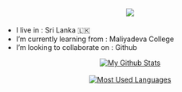 <h1 align="center"><a href="https://github.com/TinuraD"><img src="https://readme-typing-svg.herokuapp.com?font=calibri&color=2494F7&size=40&center=true&lines=Hello+I'm+Tinura+Dinith"></a></h1>


- I live in : Sri Lanka 🇱🇰
- I’m currently learning from : Maliyadeva College
- I’m looking to collaborate on : Github


<div align="center"><a href="https://github.com/TinuraD">
<img src="https://github-readme-stats.vercel.app/api?username=Tinurad&include_all_commits=true&count_private=true&show_icons=true&line_height=20&title_color=98edc4&icon_color=105bde&text_color=D3D3D3&bg_color=0,000000,040354" alt="My Github Stats"></a>
</div><br/>

<div align="center">
<a href="https://github.com/TinuraD"><img src="https://github-readme-stats.vercel.app/api/top-langs/?username=Tinurad&bg_color=0%2C000000%2C040354&text_color=D3D3D3&icon_color=105bde&line_height=20&title_color=98edc4&layout=compact" alt="Most Used Languages"></a>
</div>
